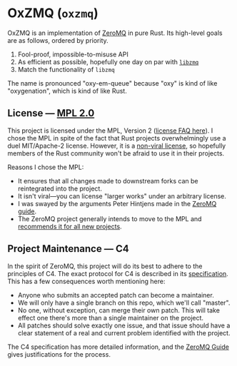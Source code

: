 # OxZMQ (`oxzmq`)

OxZMQ is an implementation of [ZeroMQ][zmq] in pure Rust. Its high-level goals are as follows, ordered by priority.

1. Fool-proof, impossible-to-misuse API
2. As efficient as possible, hopefully one day on par with [`libzmq`][libzmq]
3. Match the functionality of `libzmq`

The name is pronounced "oxy-em-queue" because "oxy" is kind of like "oxygenation", which is kind of like Rust. 

[zmq]: https://zeromq.org/
[libzmq]: https://github.com/zeromq/libzmq

## License — [MPL 2.0][mpl2-text]
This project is licensed under the MPL, Version 2 ([license FAQ here][mpl2-faq]). I chose the MPL in spite of the fact that Rust projects overwhelmingly use a duel MIT/Apache-2 license. However, it is a [non-viral license][virality], so hopefully members of the Rust community won't be afraid to use it in their projects.

Reasons I chose the MPL:

- It ensures that all changes made to downstream forks can be reintegrated into the project.
- It isn't viral—you can license "larger works" under an arbitrary license.
- I was swayed by the arguments Peter Hintjens made in the [ZeroMQ guide][zmq-guide].
- The ZeroMQ project generally intends to move to the MPL and [recommends it for all new projects][zmq-mpl].

[mpl2-text]: https://www.mozilla.org/en-US/MPL/2.0/
[mpl2-faq]: https://www.mozilla.org/en-US/MPL/2.0/FAQ/
[virality]: https://www.mozilla.org/en-US/MPL/2.0/FAQ/#virality
[zmq-guide]: http://zguide.zeromq.org/page:all#Chapter-The-ZeroMQ-Community
[zmq-mpl]: http://wiki.zeromq.org/area:licensing

## Project Maintenance — C4
In the spirit of ZeroMQ, this project will do its best to adhere to the principles of C4. The exact protocol for C4 is described in its [specification][c4-spec]. This has a few consequences worth mentioning here:

- Anyone who submits an accepted patch can become a maintainer.
- We will only have a single branch on this repo, which we'll call "master".
- No one, without exception, can merge their own patch. This will take effect one there's more than a single maintainer on the project.
- All patches should solve exactly one issue, and that issue should have a clear statement of a real and current problem identified with the project.

The C4 specification has more detailed information, and the [ZeroMQ Guide][zmq-guide] gives justifications for the process.

[c4-spec]: https://rfc.zeromq.org/spec/42/
[zmq-guide]: http://zguide.zeromq.org/page:all#Chapter-The-ZeroMQ-Community